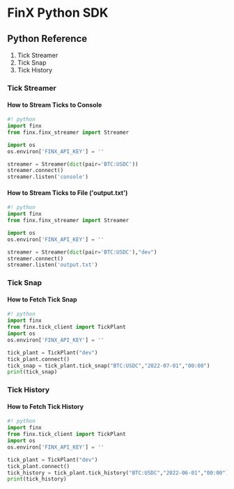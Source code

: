 # FinX Python SDK

## Python Reference

1. Tick Streamer
2. Tick Snap
3. Tick History

### Tick Streamer

#### How to Stream Ticks to Console

```python
#! python
import finx
from finx.finx_streamer import Streamer

import os
os.environ['FINX_API_KEY'] = ''

streamer = Streamer(dict(pair='BTC:USDC'))
streamer.connect()
streamer.listen('console')
```

#### How to Stream Ticks to File ('output.txt')

```python
#! python
import finx
from finx.finx_streamer import Streamer

import os
os.environ['FINX_API_KEY'] = ''

streamer = Streamer(dict(pair='BTC:USDC'),"dev")
streamer.connect()
streamer.listen('output.txt')
```

### Tick Snap

#### How to Fetch Tick Snap

```python
#! python
import finx
from finx.tick_client import TickPlant
import os
os.environ['FINX_API_KEY'] = ''

tick_plant = TickPlant("dev")
tick_plant.connect()
tick_snap = tick_plant.tick_snap("BTC:USDC","2022-07-01","00:00")
print(tick_snap)
```

### Tick History

#### How to Fetch Tick History

```python
#! python
import finx
from finx.tick_client import TickPlant
import os
os.environ['FINX_API_KEY'] = ''

tick_plant = TickPlant("dev")
tick_plant.connect()
tick_history = tick_plant.tick_history("BTC:USDC","2022-06-01","00:00")
print(tick_history)
```
